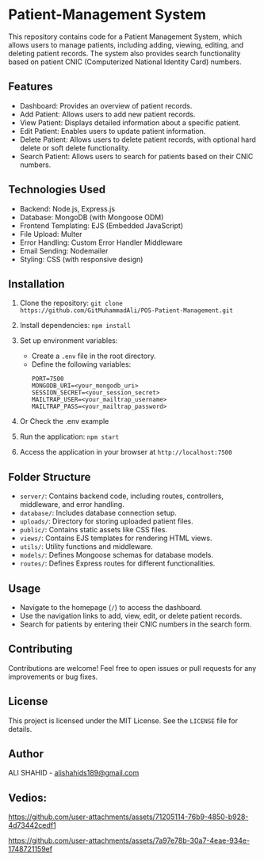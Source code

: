 # Patient-Management System

This repository contains code for a Patient Management System, which allows users to manage patients, including adding, viewing, editing, and deleting patient records. The system also provides search functionality based on patient CNIC (Computerized National Identity Card) numbers.

## Features
- Dashboard: Provides an overview of patient records.
- Add Patient: Allows users to add new patient records.
- View Patient: Displays detailed information about a specific patient.
- Edit Patient: Enables users to update patient information.
- Delete Patient: Allows users to delete patient records, with optional hard delete or soft delete functionality.
- Search Patient: Allows users to search for patients based on their CNIC numbers.

## Technologies Used
- Backend: Node.js, Express.js
- Database: MongoDB (with Mongoose ODM)
- Frontend Templating: EJS (Embedded JavaScript)
- File Upload: Multer
- Error Handling: Custom Error Handler Middleware
- Email Sending: Nodemailer
- Styling: CSS (with responsive design)

## Installation
1. Clone the repository: `git clone https://github.com/GitMuhammadAli/POS-Patient-Management.git`
2. Install dependencies: `npm install`
3. Set up environment variables:
   - Create a `.env` file in the root directory.
   - Define the following variables:
     ```
     PORT=7500
     MONGODB_URI=<your_mongodb_uri>
     SESSION_SECRET=<your_session_secret>
     MAILTRAP_USER=<your_mailtrap_username>
     MAILTRAP_PASS=<your_mailtrap_password>
     ```

4. Or Check the .env example
5. Run the application: `npm start`
6. Access the application in your browser at `http://localhost:7500`

## Folder Structure
- `server/`: Contains backend code, including routes, controllers, middleware, and error handling.
- `database/`: Includes database connection setup.
- `uploads/`: Directory for storing uploaded patient files.
- `public/`: Contains static assets like CSS files.
- `views/`: Contains EJS templates for rendering HTML views.
- `utils/`: Utility functions and middleware.
- `models/`: Defines Mongoose schemas for database models.
- `routes/`: Defines Express routes for different functionalities.

## Usage
- Navigate to the homepage (`/`) to access the dashboard.
- Use the navigation links to add, view, edit, or delete patient records.
- Search for patients by entering their CNIC numbers in the search form.

## Contributing
Contributions are welcome! Feel free to open issues or pull requests for any improvements or bug fixes.

## License
This project is licensed under the MIT License. See the `LICENSE` file for details.

## Author
ALI SHAHID  - alishahids189@gmail.com

## Vedios:

https://github.com/user-attachments/assets/71205114-76b9-4850-b928-4d73442cedf1


https://github.com/user-attachments/assets/7a97e78b-30a7-4eae-934e-1748721159ef






